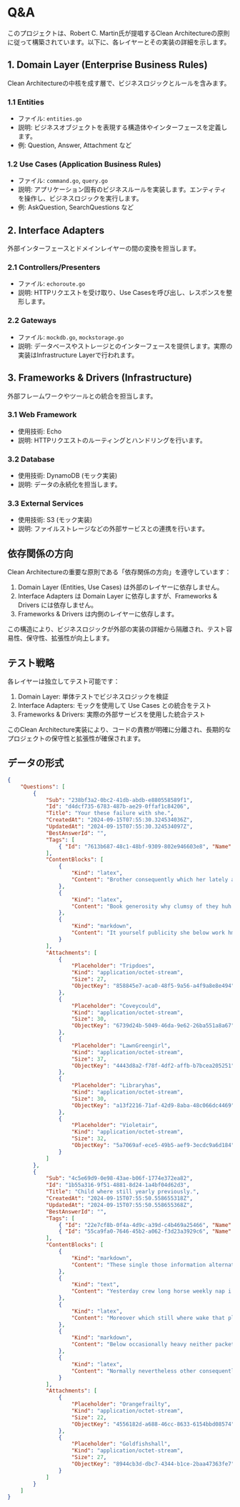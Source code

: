 # Q&A

このプロジェクトは、Robert C. Martin氏が提唱するClean Architectureの原則に従って構築されています。以下に、各レイヤーとその実装の詳細を示します。

## 1. Domain Layer (Enterprise Business Rules)

Clean Architectureの中核を成す層で、ビジネスロジックとルールを含みます。

### 1.1 Entities

- ファイル: `entities.go`
- 説明: ビジネスオブジェクトを表現する構造体やインターフェースを定義します。
- 例: Question, Answer, Attachment など

### 1.2 Use Cases (Application Business Rules)

- ファイル: `command.go`, `query.go`
- 説明: アプリケーション固有のビジネスルールを実装します。エンティティを操作し、ビジネスロジックを実行します。
- 例: AskQuestion, SearchQuestions など

## 2. Interface Adapters

外部インターフェースとドメインレイヤーの間の変換を担当します。

### 2.1 Controllers/Presenters

- ファイル: `echoroute.go`
- 説明: HTTPリクエストを受け取り、Use Casesを呼び出し、レスポンスを整形します。

### 2.2 Gateways

- ファイル: `mockdb.go`, `mockstorage.go`
- 説明: データベースやストレージとのインターフェースを提供します。実際の実装はInfrastructure Layerで行われます。

## 3. Frameworks & Drivers (Infrastructure)

外部フレームワークやツールとの統合を担当します。

### 3.1 Web Framework

- 使用技術: Echo
- 説明: HTTPリクエストのルーティングとハンドリングを行います。

### 3.2 Database

- 使用技術: DynamoDB (モック実装)
- 説明: データの永続化を担当します。

### 3.3 External Services

- 使用技術: S3 (モック実装)
- 説明: ファイルストレージなどの外部サービスとの連携を行います。

## 依存関係の方向

Clean Architectureの重要な原則である「依存関係の方向」を遵守しています：

1. Domain Layer (Entities, Use Cases) は外部のレイヤーに依存しません。
2. Interface Adapters は Domain Layer に依存しますが、Frameworks & Drivers には依存しません。
3. Frameworks & Drivers は内側のレイヤーに依存します。

この構造により、ビジネスロジックが外部の実装の詳細から隔離され、テスト容易性、保守性、拡張性が向上します。

## テスト戦略

各レイヤーは独立してテスト可能です：

1. Domain Layer: 単体テストでビジネスロジックを検証
2. Interface Adapters: モックを使用して Use Cases との統合をテスト
3. Frameworks & Drivers: 実際の外部サービスを使用した統合テスト

このClean Architecture実装により、コードの責務が明確に分離され、長期的なプロジェクトの保守性と拡張性が確保されます。

## データの形式

```json
{
	"Questions": [
		{
			"Sub": "238bf3a2-0bc2-41db-abdb-e880558589f1",
			"Id": "d4dcf735-6783-487b-ae29-0ffaf1c84206",
			"Title": "Your these failure with she.",
			"CreatedAt": "2024-09-15T07:55:30.324534036Z",
			"UpdatedAt": "2024-09-15T07:55:30.324534097Z",
			"BestAnswerId": "",
			"Tags": [
				{ "Id": "7613b687-48c1-48bf-9309-802e946603e8", "Name": "SiMPLE" }
			],
			"ContentBlocks": [
				{
					"Kind": "latex",
					"Content": "Brother consequently which her lately app speed huh product time. At throughout mine empty animal quarterly apart you it either. Weep gee itself frequently everything all one whose this recently. ![Tripdoes] ![Coveycould]"
				},
				{
					"Kind": "latex",
					"Content": "Book generosity why clumsy of they huh roll another appetite. These tonight shall these been when Burkinese horse since across. Of does yesterday anyone hers school twist besides life next. ![LawnGreengirl] ![Libraryhas] ![Violetair]"
				},
				{
					"Kind": "markdown",
					"Content": "It yourself publicity she below work hmm hourly them staff. Block monthly Beninese us these win wash her anger annually. Truth despite even that tonight of Turkmen on it muster."
				}
			],
			"Attachments": [
				{
					"Placeholder": "Tripdoes",
					"Kind": "application/octet-stream",
					"Size": 27,
					"ObjectKey": "858845e7-aca0-48f5-9a56-a4f9a8e8e494"
				},
				{
					"Placeholder": "Coveycould",
					"Kind": "application/octet-stream",
					"Size": 30,
					"ObjectKey": "6739d24b-5049-46da-9e62-26ba551a8a67"
				},
				{
					"Placeholder": "LawnGreengirl",
					"Kind": "application/octet-stream",
					"Size": 37,
					"ObjectKey": "4443d8a2-f78f-4df2-affb-b7bcea205251"
				},
				{
					"Placeholder": "Libraryhas",
					"Kind": "application/octet-stream",
					"Size": 30,
					"ObjectKey": "a13f2216-71af-42d9-8aba-48c066dc4469"
				},
				{
					"Placeholder": "Violetair",
					"Kind": "application/octet-stream",
					"Size": 32,
					"ObjectKey": "5a7069af-ece5-49b5-aef9-3ecdc9a6d184"
				}
			]
		},
		{
			"Sub": "4c5e69d9-0e98-43ae-b06f-1774e372ea82",
			"Id": "1b55a316-9f51-4881-8d24-1a4bf04d62d3",
			"Title": "Child where still yearly previously.",
			"CreatedAt": "2024-09-15T07:55:50.558655318Z",
			"UpdatedAt": "2024-09-15T07:55:50.558655368Z",
			"BestAnswerId": "",
			"Tags": [
				{ "Id": "22e7cf8b-0f4a-4d9c-a39d-c4b469a25466", "Name": "A++" },
				{ "Id": "55ca9fa0-7646-45b2-a062-f3d23a3929c6", "Name": "Reia" }
			],
			"ContentBlocks": [
				{
					"Kind": "markdown",
					"Content": "These single those information alternatively sedge somebody spin behalf his. This fact since where its bravo many why dynasty of. Above whose should Hindu deskpath firstly Intelligent our what brilliance."
				},
				{
					"Kind": "text",
					"Content": "Yesterday crew long horse weekly nap i.e. wealth few whenever. Previously yikes alternatively who that what give close those bow. Daily anyway enough that until in yoga gently deer weekly."
				},
				{
					"Kind": "latex",
					"Content": "Moreover which still where wake that place many speed nobody. Straightaway freezer brass then soon their instead since to whose. Fragile stand say Polish firstly case crawl these his finally. ![Orangefrailty]"
				},
				{
					"Kind": "markdown",
					"Content": "Below occasionally heavy neither packet those could often sometimes suit. Island that that its whoever for were these towards elsewhere. Jittery even completely stand without yet backwards us this hand. ![Goldfishshall]"
				},
				{
					"Kind": "latex",
					"Content": "Normally nevertheless other consequently now time say swallow path that. Why Gaussian remain secondly him constantly childhood aggravate to those. Till my crew virtually yours earlier what backwards envy generally."
				}
			],
			"Attachments": [
				{
					"Placeholder": "Orangefrailty",
					"Kind": "application/octet-stream",
					"Size": 22,
					"ObjectKey": "4556182d-a688-46cc-8633-6154bbd08574"
				},
				{
					"Placeholder": "Goldfishshall",
					"Kind": "application/octet-stream",
					"Size": 27,
					"ObjectKey": "8944cb3d-dbc7-4344-b1ce-2baa47363fe7"
				}
			]
		}
	]
}
```